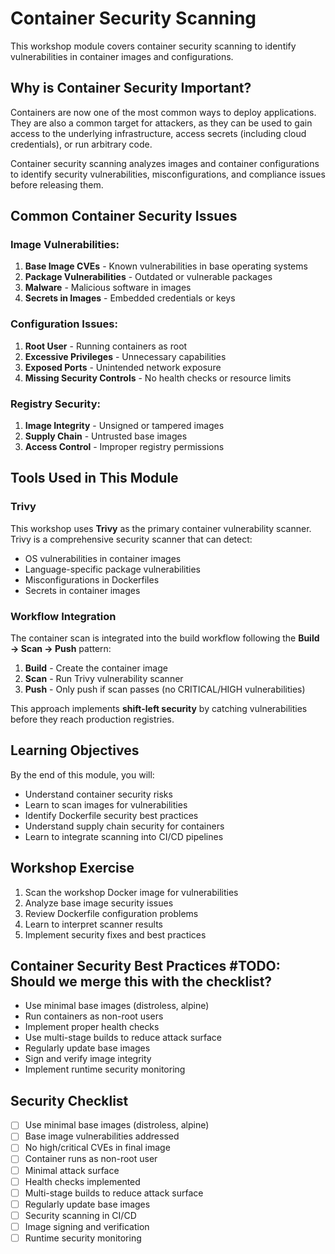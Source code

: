 # Container Security Scanning

This workshop module covers container security scanning to identify vulnerabilities in container images and configurations.

## Why is Container Security Important?
Containers are now one of the most common ways to deploy applications. They are also a common target for attackers, as they can be used to gain access to the underlying infrastructure, access secrets (including cloud credentials), or run arbitrary code.

Container security scanning analyzes images and container configurations to identify security vulnerabilities, misconfigurations, and compliance issues before releasing them.

## Common Container Security Issues

### Image Vulnerabilities:
1. **Base Image CVEs** - Known vulnerabilities in base operating systems
2. **Package Vulnerabilities** - Outdated or vulnerable packages
3. **Malware** - Malicious software in images
4. **Secrets in Images** - Embedded credentials or keys

### Configuration Issues:
1. **Root User** - Running containers as root
2. **Excessive Privileges** - Unnecessary capabilities
3. **Exposed Ports** - Unintended network exposure
4. **Missing Security Controls** - No health checks or resource limits

### Registry Security:
1. **Image Integrity** - Unsigned or tampered images
2. **Supply Chain** - Untrusted base images
3. **Access Control** - Improper registry permissions

## Tools Used in This Module

### Trivy
This workshop uses **Trivy** as the primary container vulnerability scanner. Trivy is a comprehensive security scanner that can detect:
- OS vulnerabilities in container images
- Language-specific package vulnerabilities
- Misconfigurations in Dockerfiles
- Secrets in container images

### Workflow Integration
The container scan is integrated into the build workflow following the **Build → Scan → Push** pattern:
1. **Build** - Create the container image
2. **Scan** - Run Trivy vulnerability scanner
3. **Push** - Only push if scan passes (no CRITICAL/HIGH vulnerabilities)

This approach implements **shift-left security** by catching vulnerabilities before they reach production registries.


## Learning Objectives

By the end of this module, you will:
- Understand container security risks
- Learn to scan images for vulnerabilities
- Identify Dockerfile security best practices
- Understand supply chain security for containers
- Learn to integrate scanning into CI/CD pipelines

## Workshop Exercise

1. Scan the workshop Docker image for vulnerabilities
2. Analyze base image security issues
3. Review Dockerfile configuration problems
4. Learn to interpret scanner results
5. Implement security fixes and best practices

## Container Security Best Practices #TODO: Should we merge this with the checklist?

- Use minimal base images (distroless, alpine)
- Run containers as non-root users
- Implement proper health checks
- Use multi-stage builds to reduce attack surface
- Regularly update base images
- Sign and verify image integrity
- Implement runtime security monitoring

## Security Checklist

- [ ] Use minimal base images (distroless, alpine)
- [ ] Base image vulnerabilities addressed
- [ ] No high/critical CVEs in final image
- [ ] Container runs as non-root user
- [ ] Minimal attack surface
- [ ] Health checks implemented
- [ ] Multi-stage builds to reduce attack surface
- [ ] Regularly update base images
- [ ] Security scanning in CI/CD
- [ ] Image signing and verification
- [ ] Runtime security monitoring
